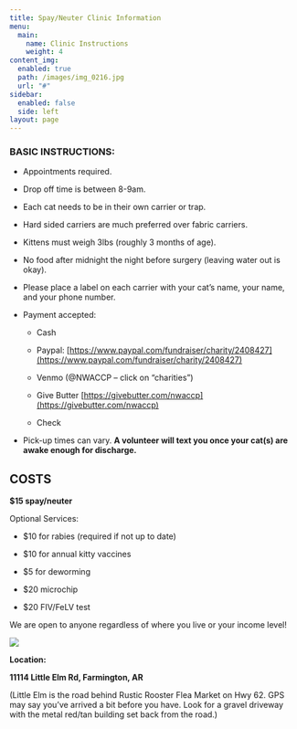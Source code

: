 ```yaml
---
title: Spay/Neuter Clinic Information
menu:
  main:
    name: Clinic Instructions
    weight: 4
content_img:
  enabled: true
  path: /images/img_0216.jpg
  url: "#"
sidebar:
  enabled: false
  side: left
layout: page
---
```

### **BASIC INSTRUCTIONS**:

*   Appointments required.
    
*   Drop off time is between 8-9am.
    
*   Each cat needs to be in their own carrier or trap.
    
*   Hard sided carriers are much preferred over fabric carriers.
    
*   Kittens must weigh 3lbs (roughly 3 months of age).
    
*   No food after midnight the night before surgery (leaving water out is okay).
    
*   Please place a label on each carrier with your cat’s name, your name, and your phone number.
    
*   Payment accepted:
    
    *   Cash
        
    *   Paypal: [https://www.paypal.com/fundraiser/charity/2408427](https://www.paypal.com/fundraiser/charity/2408427)
        
    *   Venmo (@NWACCP – click on “charities”)
        
    *   Give Butter [https://givebutter.com/nwaccp](https://givebutter.com/nwaccp)
        
    *   Check
        
*   Pick-up times can vary. **A volunteer will text you once your cat(s) are awake enough for discharge.**
    

## COSTS

**$15 spay/neuter**

Optional Services:

*   $10 for rabies (required if not up to date)
    
*   $10 for annual kitty vaccines
    
*   $5 for deworming
    
*   $20 microchip
    
*   $20 FIV/FeLV test
    

We are open to anyone regardless of where you live or your income level!

![](/images/img_0215.jpg)

**Location:**

**11114 Little Elm Rd, Farmington, AR**

(Little Elm is the road behind Rustic Rooster Flea Market on Hwy 62. GPS may say you’ve arrived a bit before you have. Look for a gravel driveway with the metal red/tan building set back from the road.)